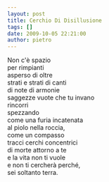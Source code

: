 ```yaml
---
layout: post
title: Cerchio Di Disillusione
tags: []
date: 2009-10-05 22:21:00
author: pietro
---
```

Non c'è spazio<br/>per rimpianti<br/>asperso di oltre<br/>strati e strati di canti<br/>di note di armonie<br/>saggezze vuote che tu invano<br/>rincorri<br/>spezzando<br/>come una furia incatenata<br/>al piolo nella roccia,<br/>come un compasso<br/>tracci cerchi concentrici<br/>di morte attorno a te<br/>e la vita non ti vuole<br/>e non ti cercherà perché,<br/>sei soltanto terra.
